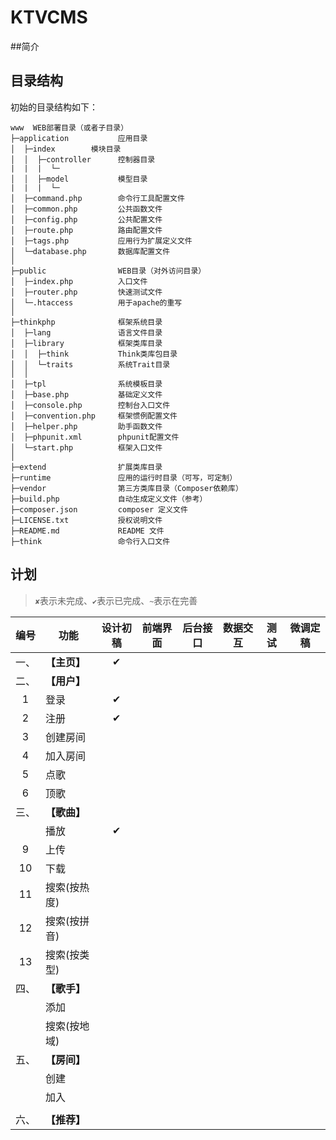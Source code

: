 # KTVCMS

##简介

## 目录结构

初始的目录结构如下：

~~~
www  WEB部署目录（或者子目录）
├─application           应用目录
│  ├─index        模块目录
│  │  ├─controller      控制器目录
|  |  |  └─
│  │  ├─model           模型目录
|  |  |  └─
│  ├─command.php        命令行工具配置文件
│  ├─common.php         公共函数文件
│  ├─config.php         公共配置文件
│  ├─route.php          路由配置文件
│  ├─tags.php           应用行为扩展定义文件
│  └─database.php       数据库配置文件
│
├─public                WEB目录（对外访问目录）
│  ├─index.php          入口文件
│  ├─router.php         快速测试文件
│  └─.htaccess          用于apache的重写
│
├─thinkphp              框架系统目录
│  ├─lang               语言文件目录
│  ├─library            框架类库目录
│  │  ├─think           Think类库包目录
│  │  └─traits          系统Trait目录
│  │
│  ├─tpl                系统模板目录
│  ├─base.php           基础定义文件
│  ├─console.php        控制台入口文件
│  ├─convention.php     框架惯例配置文件
│  ├─helper.php         助手函数文件
│  ├─phpunit.xml        phpunit配置文件
│  └─start.php          框架入口文件
│
├─extend                扩展类库目录
├─runtime               应用的运行时目录（可写，可定制）
├─vendor                第三方类库目录（Composer依赖库）
├─build.php             自动生成定义文件（参考）
├─composer.json         composer 定义文件
├─LICENSE.txt           授权说明文件
├─README.md             README 文件
├─think                 命令行入口文件
~~~

## 计划

> `✘`表示未完成、`✔`表示已完成、`~`表示在完善

| 编号 | 功能        | 设计初稿 | 前端界面 | 后台接口  | 数据交互 | 测试   | 微调定稿 |
|:---:| ----------- |:------: |:------:  |:------:  |:------: |:------:| :------:|
| 一、| **【主页】**|    ✔    |          |         |         |         |         |
| 二、| **【用户】**|        |         |         |         |         |         |
| 1   |    登录     |    ✔  |         |         |         |         |         |
| 2   |    注册     |    ✔   |         |         |         |         |         |
| 3   |  创建房间   |        |         |         |         |         |         |
| 4   |  加入房间   |        |         |         |         |         |         |
| 5   |    点歌     |        |         |         |         |         |         |
| 6   |    顶歌     |        |         |         |         |         |         |
| 三、| **【歌曲】**|        |         |         |         |         |         |
|     |    播放     |   ✔   |         |         |         |         |         |
| 9   |    上传     |        |         |         |         |         |         |
| 10  |    下载     |        |         |         |         |         |         |
| 11  | 搜索(按热度)|        |        |         |         |         |         |
| 12  | 搜索(按拼音)|        |         |         |         |         |         |
| 13  | 搜索(按类型)  |        |         |         |         |         |         |
| 四、| **【歌手】**|        |         |         |         |         |         |
|     |    添加    |         |         |         |         |         |         |
|     | 搜索(按地域) |         |         |         |         |         |         |
| 五、| **【房间】**|        |         |         |         |         |         |
|     |   创建      |        |         |         |         |         |         |
|     |   加入      |        |         |         |         |         |         |
|     |            |         |         |         |         |         |         |
| 六、   | **【推荐】**|        |         |         |         |         |         |



